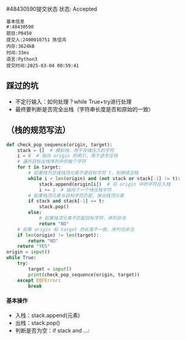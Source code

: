 #48430590提交状态
状态: Accepted

```
基本信息
#:48430590
题目:P0450
提交人:2400010751 陈佳鸿
内存:3624kB
时间:33ms
语言:Python3
提交时间:2025-03-04 00:59:41
```
## 踩过的坑
- 不定行输入：如何处理？while True+try进行处理
- 最终要判断是否完全出栈（字符串长度是否和原始的一致）
## （栈的规范写法）
```python
def check_pop_sequence(origin, target):
    stack = []  # 模拟栈，用于存储压入的字符
    i = 0  # 指向 origin 的索引，用于逐步压栈
    # 遍历目标出栈序列中的每个字符
    for t in target:
        # 如果栈为空或栈顶元素不是目标字符 t，则继续压栈
        while i < len(origin) and (not stack or stack[-1] != t):
            stack.append(origin[i])  # 将 origin 中的字符压入栈
            i += 1  # 指向下一个待压栈字符
        # 如果栈顶元素与目标字符匹配，弹出栈顶元素
        if stack and stack[-1] == t:
            stack.pop()
        else:
            # 如果栈顶元素不匹配目标字符，序列非法
            return "NO"
    # 如果 origin 和 target 的长度不一致，序列也非法
    if len(origin) != len(target):
        return "NO"
    return "YES"
origin = input()
while True:
    try:
        target = input() 
        print(check_pop_sequence(origin, target)) 
    except EOFError:
        break  

```
#### 基本操作 
- 入栈：stack.append(元素)
- 出栈：stack.pop()
- 判断是否为空：if stack and ...:
